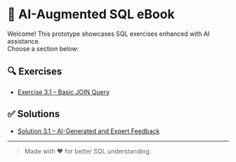 # 📘 AI-Augmented SQL eBook

Welcome! This prototype showcases SQL exercises enhanced with AI assistance.  
Choose a section below:

## 🔍 Exercises
- [Exercise 3.1 – Basic JOIN Query](exercises/3.1_JOINs.md)

## ✅ Solutions
- [Solution 3.1 – AI-Generated and Expert Feedback](solutions/3.1_JOINs_solution.md)

---

> Made with ❤️ for better SQL understanding.

